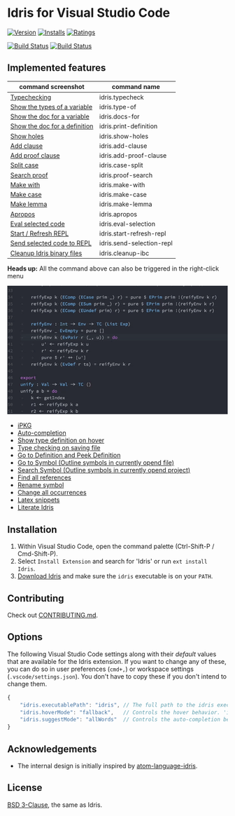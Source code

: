 # Idris for Visual Studio Code

[![Version](https://vsmarketplacebadge.apphb.com/version/zjhmale.Idris.svg)](https://marketplace.visualstudio.com/items?itemName=zjhmale.Idris)
[![Installs](https://vsmarketplacebadge.apphb.com/installs/zjhmale.Idris.svg)](https://marketplace.visualstudio.com/items?itemName=zjhmale.Idris)
[![Ratings](https://vsmarketplacebadge.apphb.com/rating/zjhmale.Idris.svg)](https://marketplace.visualstudio.com/items?itemName=zjhmale.Idris)

[![Build Status](https://travis-ci.org/zjhmale/vscode-idris.svg?branch=master)](https://travis-ci.org/zjhmale/vscode-idris)
[![Build Status](https://ci.appveyor.com/api/projects/status/github/zjhmale/vscode-idris?branch=master&svg=true)](https://ci.appveyor.com/project/zjhmale/vscode-idris)

## Implemented features

| command screenshot | command name |
|---|---|
| [Typechecking](https://github.com/zjhmale/vscode-idris/blob/master/FEATURES.md#typechecking) | idris.typecheck |
| [Show the types of a variable](https://github.com/zjhmale/vscode-idris/blob/master/FEATURES.md#showing-the-type-of-an-identifier) | idris.type-of |
| [Show the doc for a variable](https://github.com/zjhmale/vscode-idris/blob/master/FEATURES.md#showing-the-docs-for-an-identifier) | idris.docs-for |
| [Show the doc for a definition](https://github.com/zjhmale/vscode-idris/blob/master/FEATURES.md#showing-the-definition-for-an-identifier) | idris.print-definition |
| [Show holes](https://github.com/zjhmale/vscode-idris/blob/master/FEATURES.md#list-all-the-currently-active-holes) | idris.show-holes |
| [Add clause](https://github.com/zjhmale/vscode-idris/blob/master/FEATURES.md#generate-an-initial-pattern-match-clause) | idris.add-clause |
| [Add proof clause](https://github.com/zjhmale/vscode-idris/blob/master/FEATURES.md#generate-an-initial-pattern-match-clause-when-trying-to-proof-a-type) | idris.add-proof-clause |
| [Split case](https://github.com/zjhmale/vscode-idris/blob/master/FEATURES.md#generate-a-case-split-for-the-pattern-variable) | idris.case-split |
| [Search proof](https://github.com/zjhmale/vscode-idris/blob/master/FEATURES.md#attempt-to-fill-out-the-holes-by-proof-search) | idris.proof-search |
| [Make with](https://github.com/zjhmale/vscode-idris/blob/master/FEATURES.md#create-a-with-rule-pattern-match-template-for-the-clause-of-function) | idris.make-with |
| [Make case](https://github.com/zjhmale/vscode-idris/blob/master/FEATURES.md#create-a-case-pattern-match-template-for-the-holes) | idris.make-case |
| [Make lemma](https://github.com/zjhmale/vscode-idris/blob/master/FEATURES.md#create-a-top-level-function-with-a-type-which-solves-the-hole-under-the-cursor) | idris.make-lemma |
| [Apropos](https://github.com/zjhmale/vscode-idris/blob/master/FEATURES.md#search-names-types-and-documentations) | idris.apropos |
| [Eval selected code](https://github.com/zjhmale/vscode-idris/blob/master/FEATURES.md#evaluate-selected-code-in-editor) | idris.eval-selection |
| [Start / Refresh REPL](https://github.com/zjhmale/vscode-idris/blob/master/FEATURES.md#start-or-refresh-repl) | idris.start-refresh-repl |
| [Send selected code to REPL](https://github.com/zjhmale/vscode-idris/blob/master/FEATURES.md#send-selected-code-to-repl) | idris.send-selection-repl |
| [Cleanup Idris binary files](https://github.com/zjhmale/vscode-idris/blob/master/FEATURES.md#cleanup-idris-binary-files) | idris.cleanup-ibc |

**Heads up:** All the command above can also be triggered in the right-click menu

![menu](./images/screenshots/menu.gif)

* [iPKG](https://github.com/zjhmale/vscode-idris/blob/master/FEATURES.md#ipkg)
* [Auto-completion](https://github.com/zjhmale/vscode-idris/blob/master/FEATURES.md#code-completion)
* [Show type definition on hover](https://github.com/zjhmale/vscode-idris/blob/master/FEATURES.md#show-type-definition-on-hover)
* [Type checking on saving file](https://github.com/zjhmale/vscode-idris/blob/master/FEATURES.md#type-checking-on-saving-file)
* [Go to Definition and Peek Definition](https://github.com/zjhmale/vscode-idris/blob/master/FEATURES.md#go-to-definition-and-peek-definition)
* [Go to Symbol (Outline symbols in currently opend file)](https://github.com/zjhmale/vscode-idris/blob/master/FEATURES.md#go-to-symbol-outline-symbols-in-currently-opend-file)
* [Search Symbol (Outline symbols in currently opend project)](https://github.com/zjhmale/vscode-idris/blob/master/FEATURES.md#search-symbol-outline-symbols-in-currently-opend-project)
* [Find all references](https://github.com/zjhmale/vscode-idris/blob/master/FEATURES.md#find-all-references)
* [Rename symbol](https://github.com/zjhmale/vscode-idris/blob/master/FEATURES.md#rename-symbol)
* [Change all occurrences](https://github.com/zjhmale/vscode-idris/blob/master/FEATURES.md#change-all-occurrences)
* [Latex snippets](https://github.com/zjhmale/vscode-idris/blob/master/FEATURES.md#latex-snippets)
* [Literate Idris](https://github.com/zjhmale/vscode-idris/blob/master/FEATURES.md#literate-idris)

## Installation

1. Within Visual Studio Code, open the command palette (Ctrl-Shift-P / Cmd-Shift-P).
2. Select `Install Extension` and search for 'Idris' or run `ext install Idris`.
3. [Download Idris](https://www.idris-lang.org/download/) and make sure the `idris` executable is on your `PATH`.

## Contributing

Check out [CONTRIBUTING.md](https://github.com/zjhmale/vscode-idris/blob/master/CONTRIBUTING.md).

## Options

The following Visual Studio Code settings along with their *default* values that are available for the Idris extension. If you want to change any of these, you can do so in user preferences (`cmd+,`) or workspace settings (`.vscode/settings.json`). You don't have to copy these if you don't intend to change them.

```javascript
{
    "idris.executablePath": "idris", // The full path to the idris executable.
    "idris.hoverMode": "fallback",   // Controls the hover behavior. 'info' will display Idris documentation, 'type' will display Idris type, 'fallback' will try 'info' first and fallback to 'type' if we can not get the documentation, and 'none' will disable hover tooltips.
    "idris.suggestMode": "allWords"  // Controls the auto-completion behavior. 'allWords' will always include all words from the currently opened documentation, 'replCompletion' will get suggestions from Idris REPL process.
}
```

## Acknowledgements

* The internal design is initially inspired by [atom-language-idris](https://github.com/idris-hackers/atom-language-idris).

## License

[BSD 3-Clause](https://opensource.org/licenses/BSD-3-Clause), the same as Idris.
